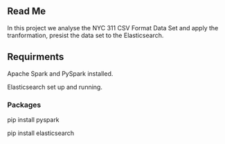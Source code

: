 ## Read Me
In this project we analyse the NYC 311 CSV Format Data Set and apply the tranformation, presist the data set to the Elasticsearch.

## Requirments
Apache Spark and PySpark installed.

Elasticsearch set up and running.

### Packages
pip install pyspark

pip install elasticsearch
